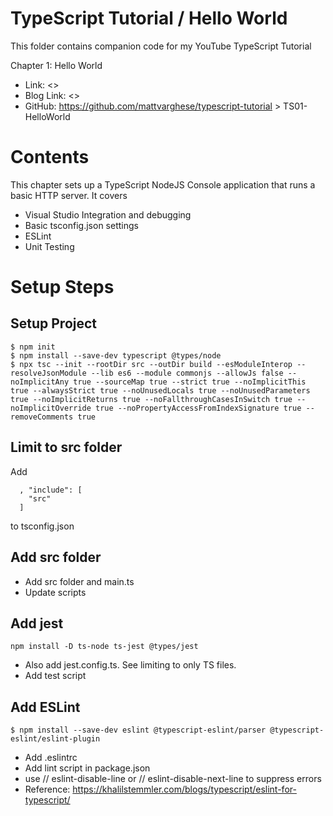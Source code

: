# TypeScript Tutorial / Hello World
This folder contains companion code for my YouTube TypeScript Tutorial

Chapter 1: Hello World
* Link: <>
* Blog Link: <>
* GitHub: https://github.com/mattvarghese/typescript-tutorial > TS01-HelloWorld

# Contents
This chapter sets up a TypeScript NodeJS Console application
that runs a basic HTTP server. It covers
* Visual Studio Integration and debugging
* Basic tsconfig.json settings
* ESLint
* Unit Testing

# Setup Steps 
## Setup Project
```
$ npm init
$ npm install --save-dev typescript @types/node
$ npx tsc --init --rootDir src --outDir build --esModuleInterop --resolveJsonModule --lib es6 --module commonjs --allowJs false --noImplicitAny true --sourceMap true --strict true --noImplicitThis true --alwaysStrict true --noUnusedLocals true --noUnusedParameters true --noImplicitReturns true --noFallthroughCasesInSwitch true --noImplicitOverride true --noPropertyAccessFromIndexSignature true --removeComments true
```
## Limit to src folder
Add 
```
  , "include": [
    "src"
  ]
```
to tsconfig.json

## Add src folder
* Add src folder and main.ts
* Update scripts

## Add jest
```
npm install -D ts-node ts-jest @types/jest
```
* Also add jest.config.ts. See limiting to only TS files.
* Add test script

## Add ESLint
```
$ npm install --save-dev eslint @typescript-eslint/parser @typescript-eslint/eslint-plugin
```
* Add .eslintrc
* Add lint script in package.json
* use // eslint-disable-line   or  // eslint-disable-next-line  to suppress errors
* Reference: https://khalilstemmler.com/blogs/typescript/eslint-for-typescript/
